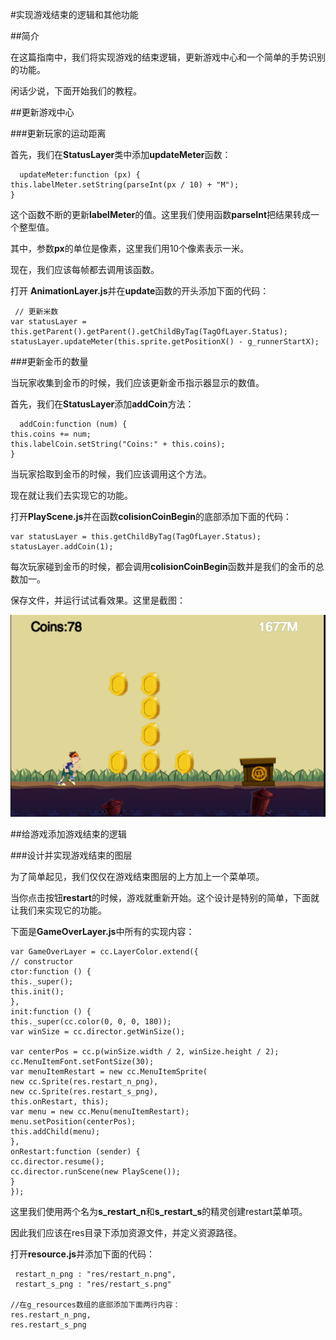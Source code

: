 #实现游戏结束的逻辑和其他功能

##简介

在这篇指南中，我们将实现游戏的结束逻辑，更新游戏中心和一个简单的手势识别的功能。

闲话少说，下面开始我们的教程。

##更新游戏中心

###更新玩家的运动距离

首先，我们在**StatusLayer**类中添加**updateMeter**函数：

      updateMeter:function (px) {
    this.labelMeter.setString(parseInt(px / 10) + "M");
    }

这个函数不断的更新**labelMeter**的值。这里我们使用函数**parseInt**把结果转成一个整型值。

其中，参数**px**的单位是像素，这里我们用10个像素表示一米。

现在，我们应该每帧都去调用该函数。

打开 **AnimationLayer.js**并在**update**函数的开头添加下面的代码：

     // 更新米数
    var statusLayer = this.getParent().getParent().getChildByTag(TagOfLayer.Status);
    statusLayer.updateMeter(this.sprite.getPositionX() - g_runnerStartX);

###更新金币的数量

当玩家收集到金币的时候，我们应该更新金币指示器显示的数值。

首先，我们在**StatusLayer**添加**addCoin**方法：


      addCoin:function (num) {
    this.coins += num;
    this.labelCoin.setString("Coins:" + this.coins);
    }

当玩家拾取到金币的时候，我们应该调用这个方法。

现在就让我们去实现它的功能。

打开**PlayScene.js**并在函数**colisionCoinBegin**的底部添加下面的代码：

    var statusLayer = this.getChildByTag(TagOfLayer.Status);
    statusLayer.addCoin(1);

每次玩家碰到金币的时候，都会调用**colisionCoinBegin**函数并是我们的金币的总数加一。

保存文件，并运行试试看效果。这里是截图：

![updatehud](res/updatehud.png)

##给游戏添加游戏结束的逻辑

###设计并实现游戏结束的图层

为了简单起见，我们仅仅在游戏结束图层的上方加上一个菜单项。

当你点击按钮**restart**的时候，游戏就重新开始。这个设计是特别的简单，下面就让我们来实现它的功能。

下面是**GameOverLayer.js**中所有的实现内容：

    var GameOverLayer = cc.LayerColor.extend({
    // constructor
    ctor:function () {
    this._super();
    this.init();
    },
    init:function () {
    this._super(cc.color(0, 0, 0, 180));
    var winSize = cc.director.getWinSize();
    
    var centerPos = cc.p(winSize.width / 2, winSize.height / 2);
    cc.MenuItemFont.setFontSize(30);
    var menuItemRestart = new cc.MenuItemSprite(
    new cc.Sprite(res.restart_n_png),
    new cc.Sprite(res.restart_s_png),
    this.onRestart, this);
    var menu = new cc.Menu(menuItemRestart);
    menu.setPosition(centerPos);
    this.addChild(menu);
    },
    onRestart:function (sender) {
    cc.director.resume();
    cc.director.runScene(new PlayScene());
    }
    });

这里我们使用两个名为**s_restart_n**和**s_restart_s**的精灵创建restart菜单项。

因此我们应该在res目录下添加资源文件，并定义资源路径。

打开**resource.js**并添加下面的代码：

     restart_n_png : "res/restart_n.png",
     restart_s_png : "res/restart_s.png"
    
	//在g_resources数组的底部添加下面两行内容：
    res.restart_n_png,
    res.restart_s_png

